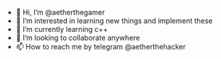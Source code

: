 - 👋 Hi, I’m @aetherthegamer
- 👀 I’m interested in learning new things and implement these
- 🌱 I’m currently learning c++
- 💞️ I’m looking to collaborate anywhere
- 📫 How to reach me by telegram @aetherthehacker

<!---
aetherthegamer/aetherthegamer is a ✨ special ✨ repository because its `README.md` (this file) appears on your GitHub profile.
You can click the Preview link to take a look at your changes.
--->
